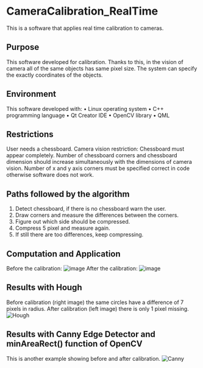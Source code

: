 # CameraCalibration_RealTime
This is a software that applies real time calibration to cameras.
## Purpose
This software developed for calibration. 
Thanks to this, in the vision of camera all of the same objects has same pixel size.
The system can specify the exactly coordinates of the objects.
## Environment
This software developed with:
•	Linux operating system 
•	C++ programming language
•	Qt Creator IDE
•	OpenCV library
•	QML 
## Restrictions
User needs a chessboard.
Camera vision restriction: Chessboard must appear completely.
Number of chessboard corners and chessboard dimension should increase simultaneously with the dimensions of camera vision.
Number of x and y axis corners must be specified correct in code otherwise software does not work.
## Paths followed by the algorithm
1. Detect chessboard, if there is no chessboard warn the user.
2. Draw corners and measure the differences between the corners.
3. Figure out which side should be compressed.
4. Compress 5 pixel and measure again.
5. If still there are too differences, keep compressing.

## Computation and Application
Before the calibration:
![image](https://user-images.githubusercontent.com/86148100/163863073-3a4a3f02-72f8-4b4e-bba6-a7be99ce44e3.png)
 After the calibration:
![image](https://user-images.githubusercontent.com/86148100/163863128-7b941374-7725-4f4e-b973-f4661f239b85.png)

## Results with Hough
Before calibration (right image) the same circles have a difference of 7 pixels in radius.
After calibration (left image) there is only 1 pixel missing.
![Hough](https://user-images.githubusercontent.com/86148100/163863667-049460d0-acc2-43e9-99ab-f4a15f685e7b.png)

## Results with Canny Edge Detector and minAreaRect() function of OpenCV
This is another example showing before and after calibration.
![Canny](https://user-images.githubusercontent.com/86148100/163863966-8e3dc4e8-7856-4951-ac4c-b250c543f49a.png)


